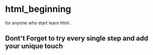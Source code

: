 # html_beginning
for anyone who start learn html .
## Dont't Forget to try every single step and add your unique touch
